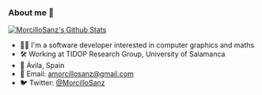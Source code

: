 ### About me :panda_face:

[![MorcilloSanz's Github Stats](https://github-readme-stats.vercel.app/api?username=MorcilloSanz&count_private=true&show_icons=true&hide_border=true&dummy=1)](https://github-readme-stats.vercel.app/api?username=MorcilloSanz&count_private=true&show_icons=true&hide=stars&hide_border=true&include_all_commits=true)

* :man_technologist: I'm a software developer interested in computer graphics and maths
* :hammer_and_wrench: Working at TIDOP Research Group, University of Salamanca
* :round_pushpin: Ávila, Spain
* :email: Email: amorcillosanz@gmail.com
* :bird: Twitter: [@MorcilloSanz](https://twitter.com/morcillosanz)
